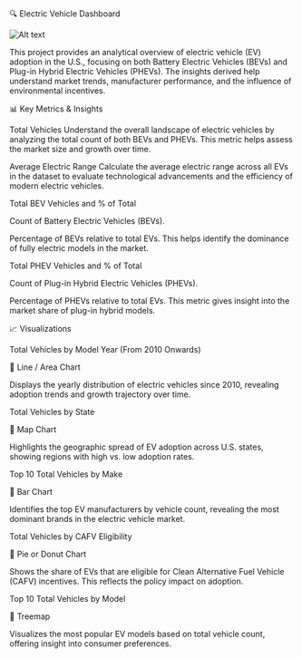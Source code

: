 🔍 Electric Vehicle Dashboard

![Alt text](path/to/image.png)

This project provides an analytical overview of electric vehicle (EV) adoption in the U.S., focusing on both Battery Electric Vehicles (BEVs) and Plug-in Hybrid Electric Vehicles (PHEVs). The insights derived help understand market trends, manufacturer performance, and the influence of environmental incentives.

📊 Key Metrics & Insights

Total Vehicles
Understand the overall landscape of electric vehicles by analyzing the total count of both BEVs and PHEVs. This metric helps assess the market size and growth over time.

Average Electric Range
Calculate the average electric range across all EVs in the dataset to evaluate technological advancements and the efficiency of modern electric vehicles.

Total BEV Vehicles and % of Total

Count of Battery Electric Vehicles (BEVs).

Percentage of BEVs relative to total EVs.
This helps identify the dominance of fully electric models in the market.

Total PHEV Vehicles and % of Total

Count of Plug-in Hybrid Electric Vehicles (PHEVs).

Percentage of PHEVs relative to total EVs.
This metric gives insight into the market share of plug-in hybrid models.

📈 Visualizations

Total Vehicles by Model Year (From 2010 Onwards)

📍 Line / Area Chart

Displays the yearly distribution of electric vehicles since 2010, revealing adoption trends and growth trajectory over time.

Total Vehicles by State

📍 Map Chart

Highlights the geographic spread of EV adoption across U.S. states, showing regions with high vs. low adoption rates.

Top 10 Total Vehicles by Make

📍 Bar Chart

Identifies the top EV manufacturers by vehicle count, revealing the most dominant brands in the electric vehicle market.

Total Vehicles by CAFV Eligibility

📍 Pie or Donut Chart

Shows the share of EVs that are eligible for Clean Alternative Fuel Vehicle (CAFV) incentives. This reflects the policy impact on adoption.

Top 10 Total Vehicles by Model

📍 Treemap

Visualizes the most popular EV models based on total vehicle count, offering insight into consumer preferences.

